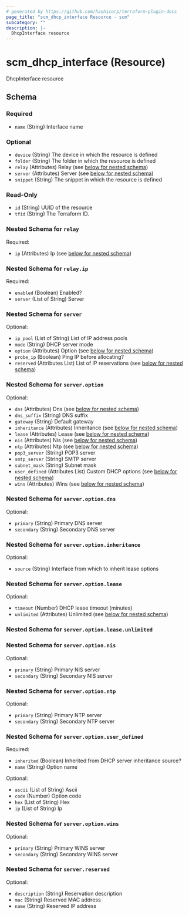 ```yaml
---
# generated by https://github.com/hashicorp/terraform-plugin-docs
page_title: "scm_dhcp_interface Resource - scm"
subcategory: ""
description: |-
  DhcpInterface resource
---
```


# scm_dhcp_interface (Resource)

DhcpInterface resource



<!-- schema generated by tfplugindocs -->
## Schema

### Required

- `name` (String) Interface name

### Optional

- `device` (String) The device in which the resource is defined
- `folder` (String) The folder in which the resource is defined
- `relay` (Attributes) Relay (see [below for nested schema](#nestedatt--relay))
- `server` (Attributes) Server (see [below for nested schema](#nestedatt--server))
- `snippet` (String) The snippet in which the resource is defined

### Read-Only

- `id` (String) UUID of the resource
- `tfid` (String) The Terraform ID.

<a id="nestedatt--relay"></a>
### Nested Schema for `relay`

Required:

- `ip` (Attributes) Ip (see [below for nested schema](#nestedatt--relay--ip))

<a id="nestedatt--relay--ip"></a>
### Nested Schema for `relay.ip`

Required:

- `enabled` (Boolean) Enabled?
- `server` (List of String) Server



<a id="nestedatt--server"></a>
### Nested Schema for `server`

Optional:

- `ip_pool` (List of String) List of IP address pools
- `mode` (String) DHCP server mode
- `option` (Attributes) Option (see [below for nested schema](#nestedatt--server--option))
- `probe_ip` (Boolean) Ping IP before allocating?
- `reserved` (Attributes List) List of IP reservations (see [below for nested schema](#nestedatt--server--reserved))

<a id="nestedatt--server--option"></a>
### Nested Schema for `server.option`

Optional:

- `dns` (Attributes) Dns (see [below for nested schema](#nestedatt--server--option--dns))
- `dns_suffix` (String) DNS suffix
- `gateway` (String) Default gateway
- `inheritance` (Attributes) Inheritance (see [below for nested schema](#nestedatt--server--option--inheritance))
- `lease` (Attributes) Lease (see [below for nested schema](#nestedatt--server--option--lease))
- `nis` (Attributes) Nis (see [below for nested schema](#nestedatt--server--option--nis))
- `ntp` (Attributes) Ntp (see [below for nested schema](#nestedatt--server--option--ntp))
- `pop3_server` (String) POP3 server
- `smtp_server` (String) SMTP server
- `subnet_mask` (String) Subnet mask
- `user_defined` (Attributes List) Custom DHCP options (see [below for nested schema](#nestedatt--server--option--user_defined))
- `wins` (Attributes) Wins (see [below for nested schema](#nestedatt--server--option--wins))

<a id="nestedatt--server--option--dns"></a>
### Nested Schema for `server.option.dns`

Optional:

- `primary` (String) Primary DNS server
- `secondary` (String) Secondary DNS server


<a id="nestedatt--server--option--inheritance"></a>
### Nested Schema for `server.option.inheritance`

Optional:

- `source` (String) Interface from which to inherit lease options


<a id="nestedatt--server--option--lease"></a>
### Nested Schema for `server.option.lease`

Optional:

- `timeout` (Number) DHCP lease timeout (minutes)
- `unlimited` (Attributes) Unlimited (see [below for nested schema](#nestedatt--server--option--lease--unlimited))

<a id="nestedatt--server--option--lease--unlimited"></a>
### Nested Schema for `server.option.lease.unlimited`



<a id="nestedatt--server--option--nis"></a>
### Nested Schema for `server.option.nis`

Optional:

- `primary` (String) Primary NIS server
- `secondary` (String) Secondary NIS server


<a id="nestedatt--server--option--ntp"></a>
### Nested Schema for `server.option.ntp`

Optional:

- `primary` (String) Primary NTP server
- `secondary` (String) Secondary NTP server


<a id="nestedatt--server--option--user_defined"></a>
### Nested Schema for `server.option.user_defined`

Required:

- `inherited` (Boolean) Inherited from DHCP server inheritance source?
- `name` (String) Option name

Optional:

- `ascii` (List of String) Ascii
- `code` (Number) Option code
- `hex` (List of String) Hex
- `ip` (List of String) Ip


<a id="nestedatt--server--option--wins"></a>
### Nested Schema for `server.option.wins`

Optional:

- `primary` (String) Primary WINS server
- `secondary` (String) Secondary WINS server



<a id="nestedatt--server--reserved"></a>
### Nested Schema for `server.reserved`

Optional:

- `description` (String) Reservation description
- `mac` (String) Reserved MAC address
- `name` (String) Reserved IP address
